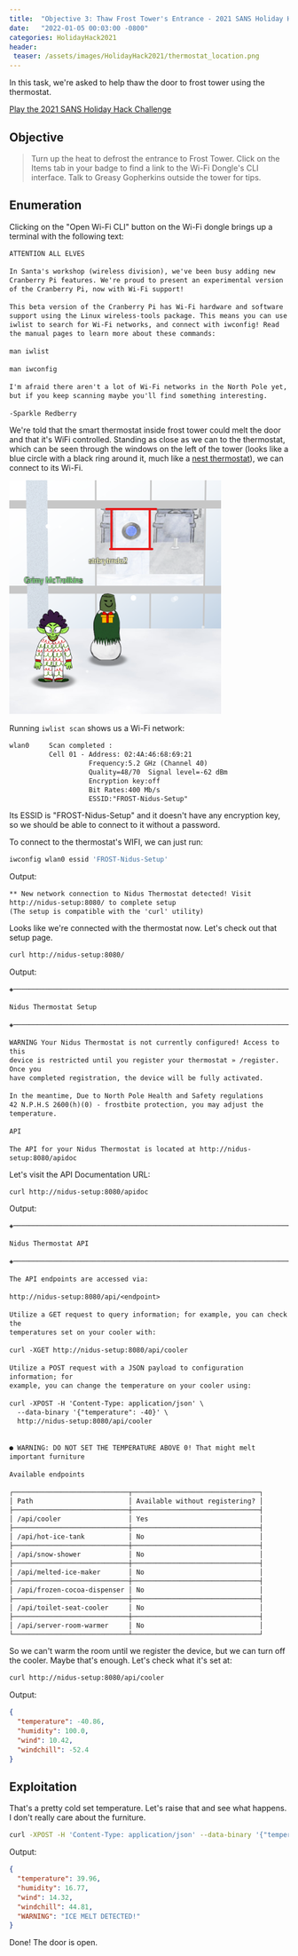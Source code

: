 ```yaml
---
title:  "Objective 3: Thaw Frost Tower's Entrance - 2021 SANS Holiday Hack Challenge"
date:   "2022-01-05 00:03:00 -0800"
categories: HolidayHack2021
header:
 teaser: /assets/images/HolidayHack2021/thermostat_location.png
---
```


In this task, we're asked to help thaw the door to frost tower using the thermostat.

[Play the 2021 SANS Holiday Hack Challenge](https://2021.kringlecon.com/invite)

## Objective
>Turn up the heat to defrost the entrance to Frost Tower. Click on the Items tab in your badge to find a link to the Wi-Fi Dongle's CLI interface. Talk to Greasy Gopherkins outside the tower for tips.

## Enumeration
Clicking on the "Open Wi-Fi CLI" button on the Wi-Fi dongle brings up a terminal with the following text:
```
ATTENTION ALL ELVES

In Santa's workshop (wireless division), we've been busy adding new Cranberry Pi features. We're proud to present an experimental version of the Cranberry Pi, now with Wi-Fi support!

This beta version of the Cranberry Pi has Wi-Fi hardware and software support using the Linux wireless-tools package. This means you can use iwlist to search for Wi-Fi networks, and connect with iwconfig! Read the manual pages to learn more about these commands:

man iwlist

man iwconfig

I'm afraid there aren't a lot of Wi-Fi networks in the North Pole yet, but if you keep scanning maybe you'll find something interesting.

-Sparkle Redberry
```

We're told that the smart thermostat inside frost tower could melt the door and that it's WiFi controlled. Standing as close as we can to the thermostat, which can be seen through the windows on the left of the tower (looks like a blue circle with a black ring around it, much like a [nest thermostat](https://upload.wikimedia.org/wikipedia/en/4/41/Nest_front_official.png)), we can connect to its Wi-Fi.

![Thermostat Location](/assets/images/HolidayHack2021/thermostat_location.png)

Running `iwlist scan` shows us a Wi-Fi network:
```
wlan0     Scan completed :
          Cell 01 - Address: 02:4A:46:68:69:21
                    Frequency:5.2 GHz (Channel 40)
                    Quality=48/70  Signal level=-62 dBm  
                    Encryption key:off
                    Bit Rates:400 Mb/s
                    ESSID:"FROST-Nidus-Setup"
```

Its ESSID is "FROST-Nidus-Setup" and it doesn't have any encryption key, so we should be able to connect to it without a password.

To connect to the thermostat's WIFI, we can just run:
```bash
iwconfig wlan0 essid 'FROST-Nidus-Setup'
```
Output:
```
** New network connection to Nidus Thermostat detected! Visit http://nidus-setup:8080/ to complete setup
(The setup is compatible with the 'curl' utility)
```

Looks like we're connected with the thermostat now. Let's check out that setup page.

```bash
curl http://nidus-setup:8080/
```

Output:
```
◈──────────────────────────────────────────────────────────────────────────────◈

Nidus Thermostat Setup

◈──────────────────────────────────────────────────────────────────────────────◈

WARNING Your Nidus Thermostat is not currently configured! Access to this
device is restricted until you register your thermostat » /register. Once you
have completed registration, the device will be fully activated.

In the meantime, Due to North Pole Health and Safety regulations
42 N.P.H.S 2600(h)(0) - frostbite protection, you may adjust the temperature.

API

The API for your Nidus Thermostat is located at http://nidus-setup:8080/apidoc
```

Let's visit the API Documentation URL:
```bash
curl http://nidus-setup:8080/apidoc
```

Output:
```
◈──────────────────────────────────────────────────────────────────────────────◈

Nidus Thermostat API

◈──────────────────────────────────────────────────────────────────────────────◈

The API endpoints are accessed via:

http://nidus-setup:8080/api/<endpoint>

Utilize a GET request to query information; for example, you can check the
temperatures set on your cooler with:

curl -XGET http://nidus-setup:8080/api/cooler

Utilize a POST request with a JSON payload to configuration information; for
example, you can change the temperature on your cooler using:

curl -XPOST -H 'Content-Type: application/json' \
  --data-binary '{"temperature": -40}' \
  http://nidus-setup:8080/api/cooler


● WARNING: DO NOT SET THE TEMPERATURE ABOVE 0! That might melt important furniture

Available endpoints

┌─────────────────────────────┬────────────────────────────────┐
│ Path                        │ Available without registering? │ 
├─────────────────────────────┼────────────────────────────────┤
│ /api/cooler                 │ Yes                            │ 
├─────────────────────────────┼────────────────────────────────┤
│ /api/hot-ice-tank           │ No                             │ 
├─────────────────────────────┼────────────────────────────────┤
│ /api/snow-shower            │ No                             │ 
├─────────────────────────────┼────────────────────────────────┤
│ /api/melted-ice-maker       │ No                             │ 
├─────────────────────────────┼────────────────────────────────┤
│ /api/frozen-cocoa-dispenser │ No                             │ 
├─────────────────────────────┼────────────────────────────────┤
│ /api/toilet-seat-cooler     │ No                             │ 
├─────────────────────────────┼────────────────────────────────┤
│ /api/server-room-warmer     │ No                             │ 
└─────────────────────────────┴────────────────────────────────┘
```

So we can't warm the room until we register the device, but we can turn off the cooler. Maybe that's enough. Let's check what it's set at:

```bash
curl http://nidus-setup:8080/api/cooler
```

Output:
```json
{
  "temperature": -40.86,
  "humidity": 100.0,
  "wind": 10.42,
  "windchill": -52.4
}
```

## Exploitation

That's a pretty cold set temperature. Let's raise that and see what happens. I don't really care about the furniture.

```bash
curl -XPOST -H 'Content-Type: application/json' --data-binary '{"temperature": 40}' http://nidus-setup:8080/api/cooler
```

Output:
```json
{
  "temperature": 39.96,
  "humidity": 16.77,
  "wind": 14.32,
  "windchill": 44.81,
  "WARNING": "ICE MELT DETECTED!"
}
```

Done! The door is open.